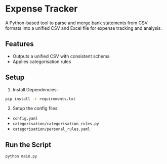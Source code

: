 # Expense Tracker
A Python-based tool to parse and merge bank statements from CSV formats into a unified CSV and Excel file for expense tracking and analysis.

## Features
- Outputs a unified CSV with consistent schema
- Applies categorisation rules


## Setup
1. Install Dependencies:
```bash
pip install -r requirements.txt
```
2. Setup the config files:
- `config.yaml`
- `categorisation/categorisation_rules.py`
- `categorisation/personal_rules.yaml`

## Run the Script

```bash
python main.py